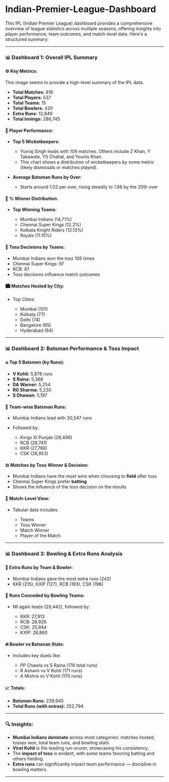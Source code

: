 # Indian-Premier-League-Dashboard

This IPL (Indian Premier League) dashboard provides a comprehensive overview of league statistics across multiple seasons, offering insights into player performance, team outcomes, and match-level data. Here's a structured summary:

---

### 📊 **Dashboard 1: Overall IPL Summary**

#### ⚙️ Key Metrics:

This image seems to provide a high-level summary of the IPL data.

* **Total Matches:** 816
* **Total Players:** 537
* **Total Teams:** 15
* **Total Bowlers:** 420
* **Extra Runs:** 12,849
* **Total Innings:** 286,745

#### 🏏 **Player Performance:**

* **Top 5 Wicketkeepers:**

  * Yuvraj Singh leads with 109 matches. Others include Z Khan, Y Takawale, YS Chahal, and Younis Khan.
  * This chart shows a distribution of wicketkeepers by some metric (likely dismissals or matches played).

* **Average Batsman Runs by Over:**

  * Starts around 1.02 per over, rising steadily to 1.66 by the 20th over

#### 🥇 **% Winner Distribution:**

* **Top Winning Teams:**

  * Mumbai Indians (14.71%)
  * Chennai Super Kings (12.2%)
  * Kolkata Knight Riders (12.13%)
  * Royals (11.15%)

#### 🎲 **Toss Decisions by Teams:**

* Mumbai Indians won the toss 106 times
* Chennai Super Kings: 97
* RCB: 87
* Toss decisions influence match outcomes

#### 🏙️ **Matches Hosted by City:**

* Top Cities:

  * Mumbai (101)
  * Kolkata (77)
  * Delhi (74)
  * Bangalore (65)
  * Hyderabad (64)

---

### 📊 **Dashboard 2: Batsman Performance & Toss Impact**

#### 🔝 **Top 5 Batsmen (by Runs):**

* **V Kohli:** 5,878 runs
* **S Raina:** 5,368
* **DA Warner:** 5,254
* **RG Sharma:** 5,230
* **S Dhawan:** 5,197

#### 🏏 **Team-wise Batsman Runs:**

* Mumbai Indians lead with 30,547 runs
* Followed by:

  * Kings XI Punjab (28,496)
  * RCB (28,741)
  * KKR (27,766)
  * CSK (26,953)

#### ⚖️ **Matches by Toss Winner & Decision:**

* Mumbai Indians have the most wins when choosing to **field** after toss
* Chennai Super Kings prefer **batting**
* Shows the influence of the toss decision on the results

#### 📝 **Match-Level View:**

* Tabular data includes:

  * Teams
  * Toss Winner
  * Match Winner
  * Player of the Match

---

### 📊 **Dashboard 3: Bowling & Extra Runs Analysis**

#### 🏏 **Extra Runs by Team & Bowler:**

* Mumbai Indians gave the most extra runs (242)
* KKR (215), KXIP (127), RCB (193), CSK (196)

#### 🥎 **Runs Conceded by Bowling Teams:**

* MI again leads (29,442), followed by:

  * KKR: 27,913
  * RCB: 28,926
  * CSK: 25,944
  * KXIP: 28,860

#### 🔥 **Bowler vs Batsman Stats:**

* Includes key duels like:

  * PP Chawla vs S Raina (176 total runs)
  * R Ashwin vs V Kohli (171 runs)
  * A Mishra vs V Kohli (170 runs)

#### 📈 **Totals:**

* **Batsman Runs:** 239,945
* **Total Runs (with extras):** 252,794

---

### 🔍 **Insights:**

* **Mumbai Indians dominate** across most categories: matches hosted, tosses won, total team runs, and bowling stats.
* **Virat Kohli** is the leading run-scorer, showcasing his consistency.
* The **impact of toss** is evident, with some teams favoring batting and others fielding.
* **Extra runs** can significantly impact team performance — discipline in bowling matters.

---

